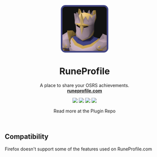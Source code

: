 <p align="center">  
  <a href="https://runeprofile.com">  
      <p align="center">  
        <img src="https://raw.githubusercontent.com/ReinhardtR/runeprofile-plugin/19b9e71c0135a06566e88b6d8ad96c0b86883c03/src/main/resources/logo.png" width="150" height="150" alt="Logo" />  
		</p>  
	</a>  
	<h1 align="center">
    <b>RuneProfile</b>
  </h1>
  <a href="#"></a>  
	<p align="center">  
    A place to share your OSRS achievements.  
    <br />  
    <a href="https://runeprofile.com"><strong>runeprofile.com</strong></a>
    <p align="center">
      <img src="https://img.shields.io/endpoint?url=https://i.pluginhub.info/shields/installs/plugin/runeprofile" >
      <img src="https://img.shields.io/endpoint?url=https://i.pluginhub.info/shields/rank/plugin/runeprofile">
      <img src="https://img.shields.io/github/license/ReinhardtR/runeprofile-plugin">
     	<a href="https://github.com/ReinhardtR/runeprofile-plugin"><img src="https://img.shields.io/badge/GitHub-Plugin%20Repo-blue"></a>
    </p>
	</p>
	<p align="center">Read more at the Plugin Repo<p/>
	<br />
</p>

## Compatibility
Firefox doesn't support some of the features used on RuneProfile.com
